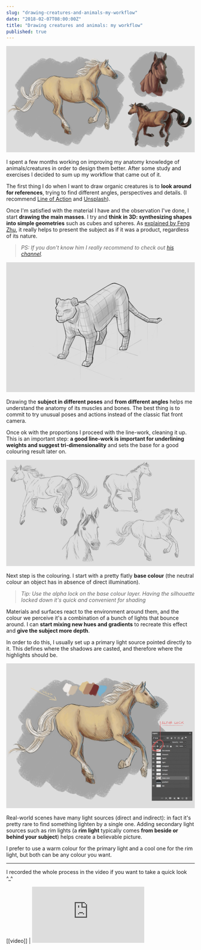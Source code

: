 ```yaml
---
slug: "drawing-creatures-and-animals-my-workflow"
date: "2018-02-07T08:00:00Z"
title: "Drawing creatures and animals: my workflow"
published: true
---
```


![Cover image](01-cover.jpg)

I spent a few months working on improving my anatomy knowledge of animals/creatures in order to design them better.
After some study and exercises I decided to sum up my workflow that came out of it.

The first thing I do when I want to draw organic creatures is to **look around for references**, trying to find different angles, perspectives and details.
(I recommend [Line of Action](https://line-of-action.com/) and [Unsplash](https://unsplash.com/)).

Once I'm satisfied with the material I have and the observation I've done, I start **drawing the main masses**.
I try and **think in 3D: synthesizing shapes into simple geometries** such as cubes and spheres.
As [explained by Feng Zhu](https://www.youtube.com/watch?v=UrbfOpIP_UY), it really helps to present the subject as if it was a product, regardless of its nature.

> _PS: If you don't know him I really recommend to check out [his channel](https://www.youtube.com/channel/UCbdyjrrJAjDIACjCsjAGFAA)._

![Mass exercise example](02-3dexercise.jpg)

Drawing the **subject in different poses** and **from different angles** helps me understand the anatomy of its muscles and bones.
The best thing is to commit to try unusual poses and actions instead of the classic flat front camera.

Once ok with the proportions I proceed with the line-work, cleaning it up.
This is an important step: **a good line-work is important for underlining weights and suggest tri-dimensionality** and sets the base for a good colouring result later on.

![Line-drawing exercise example](03-linedrawing-positions.jpg)

Next step is the colouring. I start with a pretty flatly **base colour** (the neutral colour an object has in absence of direct illumination).

> _Tip: Use the alpha lock on the base colour layer. Having the silhouette locked down it's quick and convenient for shading_

Materials and surfaces react to the environment around them, and the colour we perceive it's a combination of a bunch of lights that bounce around.
I can **start mixing new hues and gradients** to recreate this effect and **give the subject more depth**.

In order to do this, I usually set up a primary light source pointed directly to it.
This defines where the shadows are casted, and therefore where the highlights should be.

![Color explanation](04-light-colors-alphalock.jpg)

Real-world scenes have many light sources (direct and indirect): in fact it's pretty rare to find something lighten by a single one. Adding secondary light sources such as rim lights (a **rim light** typically comes **from beside or behind your subject**) helps create a believable picture.

I prefer to use a warm colour for the primary light and a cool one for the rim light, but both can be any colour you want.

---

I recorded the whole process in the video if you want to take a quick look ^\_^

[[video]]
| <iframe src="https://www.youtube.com/embed/0eadFa7guak?rel=0&amp;showinfo=0" frameborder="0" allow="autoplay; encrypted-media" allowfullscreen></iframe>
